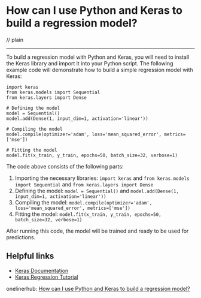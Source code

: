 # How can I use Python and Keras to build a regression model?
// plain

****

To build a regression model with Python and Keras, you will need to install the Keras library and import it into your Python script. The following example code will demonstrate how to build a simple regression model with Keras:

```
import keras
from keras.models import Sequential
from keras.layers import Dense

# Defining the model
model = Sequential()
model.add(Dense(1, input_dim=1, activation='linear'))

# Compiling the model
model.compile(optimizer='adam', loss='mean_squared_error', metrics=['mse'])

# Fitting the model
model.fit(x_train, y_train, epochs=50, batch_size=32, verbose=1)
```

The code above consists of the following parts:
1. Importing the necessary libraries: `import keras` and `from keras.models import Sequential` and `from keras.layers import Dense`
2. Defining the model: `model = Sequential()` and `model.add(Dense(1, input_dim=1, activation='linear'))`
3. Compiling the model: `model.compile(optimizer='adam', loss='mean_squared_error', metrics=['mse'])`
4. Fitting the model: `model.fit(x_train, y_train, epochs=50, batch_size=32, verbose=1)`

After running this code, the model will be trained and ready to be used for predictions.

## Helpful links
- [Keras Documentation](https://keras.io/)
- [Keras Regression Tutorial](https://machinelearningmastery.com/regression-tutorial-keras-deep-learning-library-python/)

onelinerhub: [How can I use Python and Keras to build a regression model?](https://onelinerhub.com/python-keras/how-can-i-use-python-and-keras-to-build-a-regression-model)